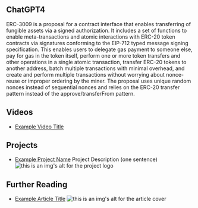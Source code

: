 ## ChatGPT4

ERC-3009 is a proposal for a contract interface that enables transferring of fungible assets via a signed authorization. It includes a set of functions to enable meta-transactions and atomic interactions with ERC-20 token contracts via signatures conforming to the EIP-712 typed message signing specification. This enables users to delegate gas payment to someone else, pay for gas in the token itself, perform one or more token transfers and other operations in a single atomic transaction, transfer ERC-20 tokens to another address, batch multiple transactions with minimal overhead, and create and perform multiple transactions without worrying about nonce-reuse or improper ordering by the miner. The proposal uses unique random nonces instead of sequential nonces and relies on the ERC-20 transfer pattern instead of the approve/transferFrom pattern.

## Videos

- [Example Video Title](https://www.youtube.com/watch?v=TDGq4aeevgY)

## Projects

- [Example Project Name](https://xxxx.xxx/xxxxx) Project Description (one sentence) ![this is an img's alt for the project logo](https://xxxx.xxx/project-logo.xxx)

## Further Reading

- [Example Article Title](https://xxxx.xxx/xxxxx) ![this is an img's alt for the article cover](https://xxxx.xxx/article-cover.xxx)
